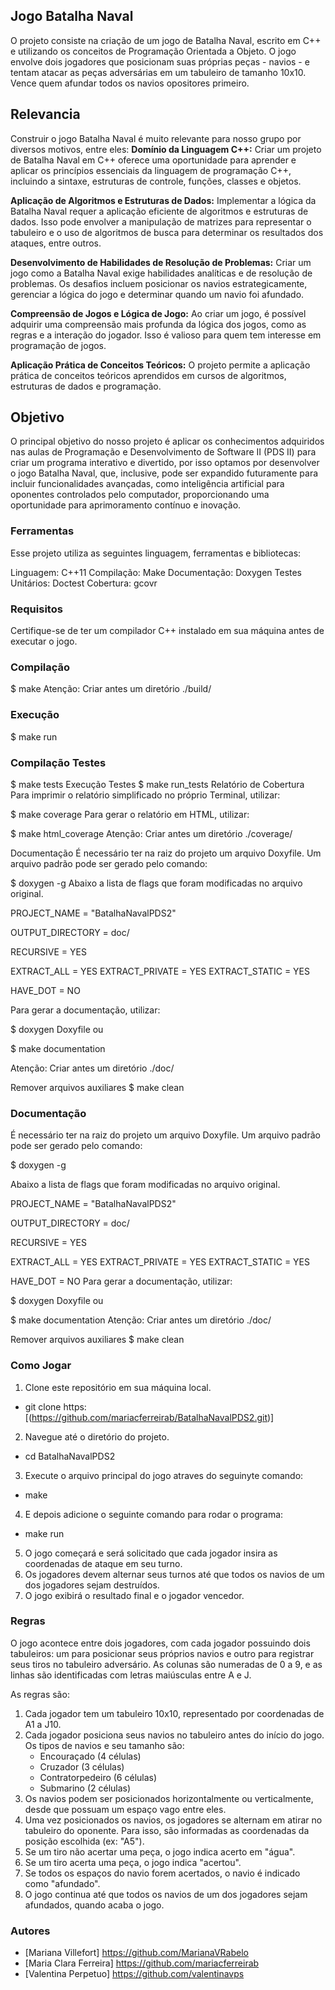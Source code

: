 ## Jogo Batalha Naval

O projeto consiste na criação de um jogo de Batalha Naval, escrito em C++ e utilizando os conceitos de Programação Orientada a Objeto. O jogo envolve dois jogadores que posicionam suas próprias peças - navios - e tentam atacar as peças adversárias em um tabuleiro de tamanho 10x10. Vence quem afundar todos os navios opositores primeiro.

## Relevancia
Construir o jogo Batalha Naval é muito relevante para nosso grupo por diversos motivos, entre eles:
**Domínio da Linguagem C++:** 
Criar um projeto de Batalha Naval em C++ oferece uma oportunidade para aprender e aplicar os princípios essenciais da linguagem de programação C++, incluindo a sintaxe, estruturas de controle, funções, classes e objetos.

**Aplicação de Algoritmos e Estruturas de Dados:**
Implementar a lógica da Batalha Naval requer a aplicação eficiente de algoritmos e estruturas de dados. Isso pode envolver a manipulação de matrizes para representar o tabuleiro e o uso de algoritmos de busca para determinar os resultados dos ataques, entre outros.

**Desenvolvimento de Habilidades de Resolução de Problemas:**
Criar um jogo como a Batalha Naval exige habilidades analíticas e de resolução de problemas. Os desafios incluem posicionar os navios estrategicamente, gerenciar a lógica do jogo e determinar quando um navio foi afundado.

**Compreensão de Jogos e Lógica de Jogo:**
Ao criar um jogo, é possível adquirir uma compreensão mais profunda da lógica dos jogos, como as regras e a interação do jogador. Isso é valioso para quem tem interesse em programação de jogos.

**Aplicação Prática de Conceitos Teóricos:**
O projeto permite a aplicação prática de conceitos teóricos aprendidos em cursos de algoritmos, estruturas de dados e programação.

## Objetivo
O principal objetivo do nosso projeto é aplicar os conhecimentos adquiridos nas aulas de Programação e Desenvolvimento de Software II (PDS II) para criar um programa interativo e divertido, por isso optamos por desenvolver o jogo Batalha Naval, que, inclusive, pode ser expandido futuramente para incluir funcionalidades avançadas, como inteligência artificial para oponentes controlados pelo computador, proporcionando uma oportunidade para aprimoramento contínuo e inovação.

### Ferramentas

Esse projeto utiliza as seguintes linguagem, ferramentas e bibliotecas:

Linguagem: C++11
Compilação: Make
Documentação: Doxygen
Testes Unitários: Doctest
Cobertura: gcovr

### Requisitos

Certifique-se de ter um compilador C++ instalado em sua máquina antes de executar o jogo.

### Compilação

$ make
Atenção: Criar antes um diretório ./build/

### Execução

$ make run

### Compilação Testes

$ make tests Execução Testes $ make run_tests Relatório de Cobertura Para imprimir o relatório simplificado no próprio Terminal, utilizar:

$ make coverage Para gerar o relatório em HTML, utilizar:

$ make html_coverage Atenção: Criar antes um diretório ./coverage/

Documentação É necessário ter na raiz do projeto um arquivo Doxyfile. Um arquivo padrão pode ser gerado pelo comando:

$ doxygen -g Abaixo a lista de flags que foram modificadas no arquivo original.

PROJECT_NAME = "BatalhaNavalPDS2"

OUTPUT_DIRECTORY = doc/

RECURSIVE = YES

EXTRACT_ALL = YES EXTRACT_PRIVATE = YES EXTRACT_STATIC = YES

HAVE_DOT = NO 

Para gerar a documentação, utilizar:

$ doxygen Doxyfile ou

$ make documentation 

Atenção: Criar antes um diretório ./doc/

Remover arquivos auxiliares $ make clean

### Documentação
É necessário ter na raiz do projeto um arquivo Doxyfile. Um arquivo padrão pode ser gerado pelo comando:

$ doxygen -g

Abaixo a lista de flags que foram modificadas no arquivo original.

PROJECT_NAME = "BatalhaNavalPDS2"

OUTPUT_DIRECTORY = doc/

RECURSIVE = YES

EXTRACT_ALL = YES
EXTRACT_PRIVATE = YES
EXTRACT_STATIC = YES

HAVE_DOT = NO
Para gerar a documentação, utilizar:

$ doxygen Doxyfile
ou

$ make documentation
Atenção: Criar antes um diretório ./doc/

Remover arquivos auxiliares
$ make clean

### Como Jogar

1. Clone este repositório em sua máquina local.

- git clone https:[(https://github.com/mariacferreirab/BatalhaNavalPDS2.git)]

2. Navegue até o diretório do projeto.

- cd BatalhaNavalPDS2

3. Execute o arquivo principal do jogo atraves do seguinyte comando:

- make
4. E depois adicione o seguinte comando para rodar o programa:
  
- make run

5. O jogo começará e será solicitado que cada jogador insira as coordenadas de ataque em seu turno.
6. Os jogadores devem alternar seus turnos até que todos os navios de um dos jogadores sejam destruídos.
7. O jogo exibirá o resultado final e o jogador vencedor.

### Regras

O jogo acontece entre dois jogadores, com cada jogador possuindo dois tabuleiros: um para posicionar seus próprios navios e outro para registrar seus tiros no tabuleiro adversário. As colunas são numeradas de 0 a 9, e as linhas são identificadas com letras maiúsculas entre A e J.

As regras são:

1. Cada jogador tem um tabuleiro 10x10, representado por coordenadas de A1 a J10.
2. Cada jogador posiciona seus navios no tabuleiro antes do início do jogo. Os tipos de navios e seu tamanho são:
   - Encouraçado (4 células)
   - Cruzador (3 células)
   - Contratorpedeiro (6 células)
   - Submarino (2 células)
3. Os navios podem ser posicionados horizontalmente ou verticalmente, desde que possuam um espaço vago entre eles.
4. Uma vez posicionados os navios, os jogadores se alternam em atirar no tabuleiro do oponente. Para isso, são informadas as coordenadas da posição escolhida (ex: "A5").
5. Se um tiro não acertar uma peça, o jogo indica acerto em "água".
6. Se um tiro acerta uma peça, o jogo indica "acertou".
7. Se todos os espaços do navio forem acertados, o navio é indicado como "afundado".
8. O jogo continua até que todos os navios de um dos jogadores sejam afundados, quando acaba o jogo.

### Autores

- [Mariana Villefort] https://github.com/MarianaVRabelo
- [Maria Clara Ferreira] https://github.com/mariacferreirab
- [Valentina Perpetuo] https://github.com/valentinavps
